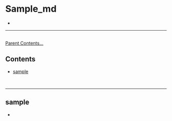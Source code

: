 # Sample_md

-   


<link rel="stylesheet" href="../../assets/stylesheets/my_style.css">

-----

<br>[Parent Contents...](../../README.md/#til-today-i-learned)

## Contents
- [sample](#sample)

<br>

-----

## sample
-